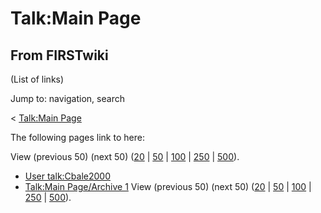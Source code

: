 # Talk:Main Page

## From FIRSTwiki

(List of links)

Jump to: navigation, search

< [Talk:Main Page](/index.php?title=Talk:Main_Page&redirect=no "Talk:Main
Page")

The following pages link to here:

View (previous 50) (next 50) ([20](/index.php?title=Special:Whatlinkshere/Talk:Main_Page&limit=20&from=0 "Special:Whatlinkshere/Talk:Main Page") | [50](/index.php?title=Special:Whatlinkshere/Talk:Main_Page&limit=50&from=0 "Special:Whatlinkshere/Talk:Main Page") | [100](/index.php?title=Special:Whatlinkshere/Talk:Main_Page&limit=100&from=0 "Special:Whatlinkshere/Talk:Main Page") | [250](/index.php?title=Special:Whatlinkshere/Talk:Main_Page&limit=250&from=0 "Special:Whatlinkshere/Talk:Main Page") | [500](/index.php?title=Special:Whatlinkshere/Talk:Main_Page&limit=500&from=0 "Special:Whatlinkshere/Talk:Main Page")).

- [User talk:Cbale2000](User_talk:Cbale2000 "User talk:Cbale2000")
- [Talk:Main Page/Archive 1](Talk:Main_Page/Archive_1 "Talk:Main Page/Archive 1") View (previous 50) (next 50) ([20](/index.php?title=Special:Whatlinkshere/Talk:Main_Page&limit=20&from=0 "Special:Whatlinkshere/Talk:Main Page") | [50](/index.php?title=Special:Whatlinkshere/Talk:Main_Page&limit=50&from=0 "Special:Whatlinkshere/Talk:Main Page") | [100](/index.php?title=Special:Whatlinkshere/Talk:Main_Page&limit=100&from=0 "Special:Whatlinkshere/Talk:Main Page") | [250](/index.php?title=Special:Whatlinkshere/Talk:Main_Page&limit=250&from=0 "Special:Whatlinkshere/Talk:Main Page") | [500](/index.php?title=Special:Whatlinkshere/Talk:Main_Page&limit=500&from=0 "Special:Whatlinkshere/Talk:Main Page")).
